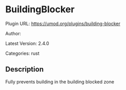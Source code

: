 # BuildingBlocker

Plugin URL: https://umod.org/plugins/building-blocker

Author: 

Latest Version: 2.4.0

Categories: rust

## Description

Fully prevents building in the building blocked zone
